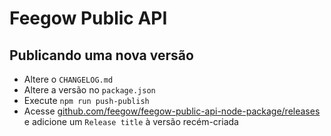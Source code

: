 # Feegow Public API

## Publicando uma nova versão
- Altere o `CHANGELOG.md`
- Altere a versão no `package.json`
- Execute `npm run push-publish`
- Acesse [github.com/feegow/feegow-public-api-node-package/releases](https://github.com/feegow/feegow-public-api-node-package/releases) e adicione um `Release title` à versão recém-criada
